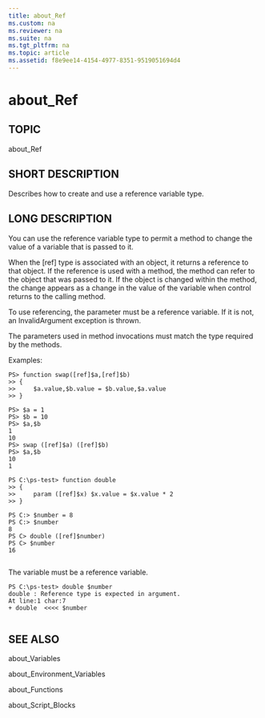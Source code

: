 ```yaml
---
title: about_Ref
ms.custom: na
ms.reviewer: na
ms.suite: na
ms.tgt_pltfrm: na
ms.topic: article
ms.assetid: f8e9ee14-4154-4977-8351-9519051694d4
---
```

# about_Ref
## TOPIC  
 about\_Ref  
  
## SHORT DESCRIPTION  
 Describes how to create and use a reference variable type.  
  
## LONG DESCRIPTION  
 You can use the reference variable type to permit a method to change the value of a variable that is passed to it.  
  
 When the \[ref\] type is associated with an object, it returns a reference to that object. If the reference is used with a method, the method can refer to the object that was passed to it. If the object is changed within the method, the change appears as a change in the value of the variable when control returns to the calling method.  
  
 To use referencing, the parameter must be a reference variable. If it is not, an InvalidArgument exception is thrown.  
  
 The parameters used in method invocations must match the type required by the methods.  
  
 Examples:  
  
```  
PS> function swap([ref]$a,[ref]$b)   
>> {   
>>     $a.value,$b.value = $b.value,$a.value   
>> }  
  
PS> $a = 1  
PS> $b = 10  
PS> $a,$b  
1  
10  
PS> swap ([ref]$a) ([ref]$b)  
PS> $a,$b  
10  
1  
  
PS C:\ps-test> function double  
>> {  
>>     param ([ref]$x) $x.value = $x.value * 2  
>> }  
  
PS C:> $number = 8  
PS C:> $number  
8  
PS C> double ([ref]$number)  
PS C> $number  
16  
  
```  
  
 The variable must be a reference variable.  
  
```  
PS C:\ps-test> double $number  
double : Reference type is expected in argument.  
At line:1 char:7  
+ double  <<<< $number  
  
```  
  
## SEE ALSO  
 about\_Variables  
  
 about\_Environment\_Variables  
  
 about\_Functions  
  
 about\_Script\_Blocks